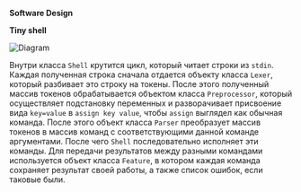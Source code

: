 **Software Design**

**Tiny shell**

![Diagram](https://github.com/kostya93/software_design/blob/hw1/SoftwareDesignDiagram.png)

Внутри класса `Shell` крутится цикл, который читает строки из `stdin`. Каждая полученная строка сначала отдается объекту класса `Lexer`, который разбивает это строку на токены. После этого полученный массив токенов обрабатывается объектом класса `Preprocessor`, который осуществляет подстановку переменных и разворачивает присвоение вида `key=value` в `assign key value`, чтобы `assign` выглядел как обычная команда. После этого объект класса `Parser` преобразует массив токенов в массив команд с соответствующими данной команде аргументами. После чего `Shell` последовательно исполняет эти команды. Для передачи результатов между разными командами используется объект класса `Feature`, в котором каждая команда сохраняет результат своей работы, а также список ошибок, если таковые были.